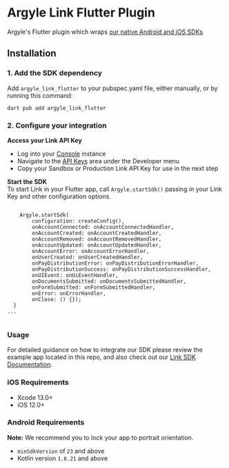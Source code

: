 # Argyle Link Flutter Plugin


Argyle's Flutter plugin which wraps [our native Android and iOS SDKs](https://argyle.com/docs/products/argyle-link)

## Installation


### 1. Add the SDK dependency
Add `argyle_link_flutter` to your pubspec.yaml file, either manually, or by running this command:

    dart pub add argyle_link_flutter

### 2. Configure your integration

**Access your Link API Key**
- Log into your [Console](https://console.argyle.com/api-keys) instance
- Navigate to the [API Keys](https://console.argyle.com/api-keys) area under the Developer menu
- Copy your Sandbox or Production Link API Key for use in the next step

**Start the SDK**  
To start Link in your Flutter app, call `Argyle.startSdk()` passing in your Link Key and other configuration options.

``` dart...  

    Argyle.startSdk(
        configuration: createConfig(),
        onAccountConnected: onAccountConnectedHandler,
        onAccountCreated: onAccountCreatedHandler,
        onAccountRemoved: onAccountRemovedHandler,
        onAccountUpdated: onAccountUpdatedHandler,
        onAccountError: onAccountErrorHandler,
        onUserCreated: onUserCreatedHandler,
        onPayDistributionError: onPayDistributionErrorHandler,
        onPayDistributionSuccess: onPayDistributionSuccessHandler,
        onUIEvent: onUiEventHandler,
        onDocumentsSubmitted: onDocumentsSubmittedHandler,
        onFormSubmitted: onFormSubmittedHandler,
        onError: onErrorHandler,
        onClose: () {});
  } 
...  
  
```  

### Usage

For detailed guidance on how to integrate our SDK please review the example app located in this repo, and also check out our [Link SDK Documentation](https://argyle.com/docs/products/argyle-link).

### iOS Requirements

- Xcode 13.0+
- iOS 12.0+

### Android Requirements
**Note:** We recommend you to lock your app to portrait orientation.


- `minSdkVersion` of `23` and above
- Kotlin version `1.6.21` and above


```
